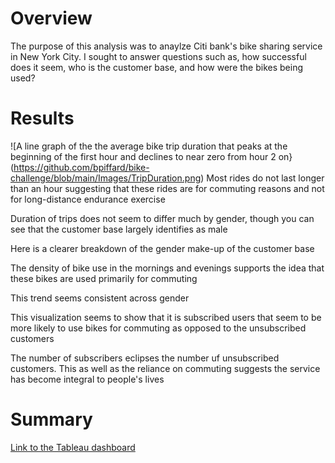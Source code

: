 # Overview
The purpose of this analysis was to anaylze Citi bank's bike sharing service in New York City. I sought to answer questions such as, how successful does it seem, who is the customer base, and how were the bikes being used?

# Results

![A line graph of the the average bike trip duration that peaks at the beginning of the first hour and declines to near zero from hour 2 on}(https://github.com/bpiffard/bike-challenge/blob/main/Images/TripDuration.png)
Most rides do not last longer than an hour suggesting that these rides are for commuting reasons and not for long-distance endurance exercise

Duration of trips does not seem to differ much by gender, though you can see  that the customer base largely identifies as male

Here is a clearer breakdown of the gender make-up of the customer base

The density of bike use in the mornings and evenings supports the idea that these bikes are used primarily for commuting

This trend seems consistent across gender

This visualization seems to show that it is subscribed users that seem to be more likely to use bikes for commuting as opposed to the unsubscribed customers

The number of subscribers eclipses the number uf unsubscribed customers. This as well as the reliance on commuting suggests the service has become integral to people's lives

# Summary

[Link to the Tableau dashboard](https://public.tableau.com/app/profile/berns.piffard/viz/bike_challenge_16612994097820/FinalStory?publish=yes)
